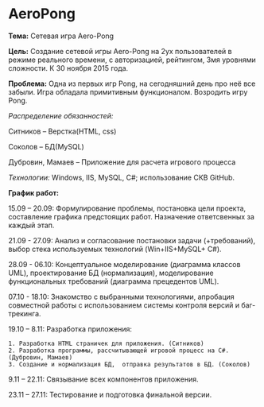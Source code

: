 # AeroPong
**Тема:**  Сетевая игра Aero-Pong

**Цель:** Создание сетевой игры Aero-Pong на 2ух пользователей в режиме реального времени, с авторизацией, рейтингом, 3мя уровнями сложности.  К 30 ноября 2015 года.

**Проблема:** Одна из первых игр Pong, на сегодняшний день про неё все забыли. Игра обладала примитивным функционалом. Возродить игру Pong. 

*Распределение обязанностей:*

Ситников – Верстка(HTML, css)

Соколов – БД(MySQL)

Дубровин, Мамаев – Приложение для расчета игрового процесса

*Технологии:*  Windows, IIS, MySQL, C#; использование СКВ GitHub.

**График работ:**

15.09 – 20.09: Формулирование проблемы, постановка цели проекта, составление графика предстоящих работ. Назначение ответсвенных за каждый этап.

21.09 - 27.09: Анализ и согласование постановки задачи (+требований), выбор стека используемых технологий (Win+IIS+MySQL+ С#).

28.09 - 06.10: Концептуальное моделирование (диаграмма классов UML), проектирование БД (нормализация), моделирование функциональных требований (диаграмма прецедентов UML).

07.10 - 18.10: Знакомство с выбранными технологиями, апробация совместной работы с использованием системы контроля версий и баг-трекинга.

19.10 – 8.11:  Разработка приложения:

	1. Разработка HTML страничек для приложения. (Ситников)
	2. Разработка программы, рассчитывающей игровой процесс на С#. (Дубровин, Мамаев)
	3. Создание и нормализация БД,  отправка результатов в БД. (Соколов)
 
9.11 – 22.11: Связывание всех компонентов приложения.

23.11 – 27.11: Тестирование и подготовка финальной версии.


